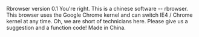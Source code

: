 Rbrowser version 0.1
You're right. This is a chinese software -- rbrowser. This browser uses the Google Chrome kernel and can switch IE4 / Chrome kernel at any time. Oh, we are short of technicians here. Please give us a suggestion and a function code!
Made in China.
